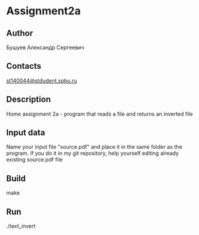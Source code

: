 # Assignment2a
## Author
Бушуев Александр Сергеевич
## Contacts 
st140044@stdudent.spbu.ru 
## Description
Home assignment 2a - program that reads a file and returns an inverted file
## Input data
Name your input file "source.pdf" and place it in the same folder as the program. If you do it in my git repository, help yourself editing already existing source.pdf file  
## Build
make
## Run
./text_invert
